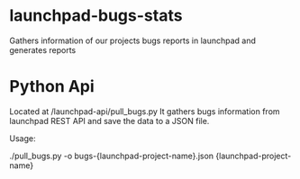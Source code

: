 launchpad-bugs-stats
====================

Gathers information of our projects bugs reports in launchpad and generates reports


Python Api
==========

Located at /launchpad-api/pull_bugs.py
It gathers bugs information from launchpad REST API and save the data to a JSON file.

Usage:

./pull_bugs.py -o bugs-{launchpad-project-name}.json {launchpad-project-name}
